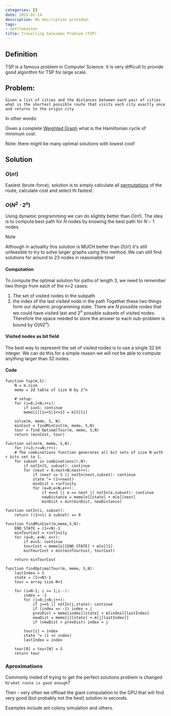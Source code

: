 ```yaml
---
categories: []
date: 2025-02-14
description: No description provided.
tags:
- zettlekasten
title: Travelling Salesman Problem (TSP)
---
```


## Definition

TSP is a famous problem in Computer Science. It is very difficult to provide good algorithm for TSP for large scale.

## Problem:

`Given a list of cities and the distances between each pair of cities what is the shortest possible route that visits each city exactly once and returns to the origin city`

In other words:

Given a complete [Weighted Graph](Weighted%20Graph.md) what is the Hamiltonian cycle of minimum cost.

Note: there might be many optimal solutions with lowest cost!

## Solution

### $O(n!)$

Easiest (brute-force), solution is to simply calculate all [permutations](Permutation) of the route, calculate cost and select th fastest.

### $O(N^2\cdot 2^n)$

Using dynamic programming we can do slightly better than $O(n!)$. The idea is to compute best path for $N$ nodes by knowing the best path for $N-1$ nodes.

> [!Note]
> Although in actuality this solution is MUCH better than $O(n!)$ it's still unfeasible to try to solve larger graphs using this method. We can still find solutions for around to 23 nodes in reasonable time!

#### Computation

To compute the optimal solution for paths of length 3, we need to remember two things from each of the n=2 cases:

1) The set of visited nodes in the subpath
2) the index of the last visited node in the path
Together these two things form our dynamic programming state. There are $N$ possible nodes that we could have visited last and $2^n$ possible subsets of visited nodes. Therefore the space needed to store the answer to each sub-problem is bound by $O(N2^n)$.

#### Visited nodes as bit field

The best way to represent the set of visited nodes is to use a single 32 bit integer. We can do this for a simple reason we will not be able to compute anything larger than 32 nodes.

#### Code

```pseudo
function tsp(m,S):
	N = m.size
	memo = 2d table of size N by 2^n
	
	# setup:
	for (i=0;i<N;++i):
		if i==S: continue
		memo[i][1<<S|1<<i] = m[S][i]
	
	solve(m, memo, S, N)
	minCost = findMinCost(m, memo, S,N)
	tour = find OptimalTour(m, memo, S,N)
	return (minCost, tour)

function solve(m, memo, S,N):
	for (r=3;r<=N;r++):
	# The combinations function generates all bit sets of size N with r bits set to 1.
	for subset in combinations(r,N):
		if notIn(S, subset): continue
		for (next = 0;next<N;next++):
			if (next == S || notIn(next,subset): continue
			state ^= (1<<next)
			minDist = +infinity
			for (e=0;e<N;e++):
				if e==S || e == next || notIn(e,subset): continue
				newDistance = memo[e][state] + m[e][next]
				minDist = min(minDist, newDistance)

function notIn(i, subset):
	return ((1<<i) & subset) == 0

function findMinCost(m,memo,S,N):
	END_STATE = (1<<N)-1
	minTourCost = +infinity
	for (e=0; e<N; e++):
		if e==S: continue
		tourCost = memo[e][END_STATE] + m[e][S]
		minTourCost = min(minTourCost, tourCost)

	return minTourCost

function findOptimalTour(m, memo, S,N):
	lastIndex = S
	state = (1<<N)-1
	tour = array size N+1

	for (i=N-1; i >= 1;i--):
		index = -1
		for (j=0;j<N;j++):
			if j==S || notIn(j,state): continue
			if (index == -1) index = j
			prevDist = memo[index][state] + m[index][lastIndex]
			newDist = memo[j][state] + m[j[lastIndex]]
			if (newDist < prevDist) index = j

		tour[i] = index
		state ^= (1 << index)
		lastIndex = index

	tour[0] = tour[N] = S
	return tour
```

### Aproximations

Commonly insted of trying to get the perfect solutions problem is changed to `what route is good enough`? 

Then - very often we offload the giant computation to the GPU that will find very good (but probably not the best) solution in seconds.

Examples include ant colony simulation and others.